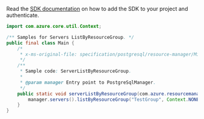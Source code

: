 Read the [SDK documentation](https://github.com/Azure/azure-sdk-for-java/blob/azure-resourcemanager-postgresql_1.0.2/sdk/postgresql/azure-resourcemanager-postgresql/README.md) on how to add the SDK to your project and authenticate.

```java
import com.azure.core.util.Context;

/** Samples for Servers ListByResourceGroup. */
public final class Main {
    /*
     * x-ms-original-file: specification/postgresql/resource-manager/Microsoft.DBforPostgreSQL/stable/2017-12-01/examples/ServerListByResourceGroup.json
     */
    /**
     * Sample code: ServerListByResourceGroup.
     *
     * @param manager Entry point to PostgreSqlManager.
     */
    public static void serverListByResourceGroup(com.azure.resourcemanager.postgresql.PostgreSqlManager manager) {
        manager.servers().listByResourceGroup("TestGroup", Context.NONE);
    }
}
```
